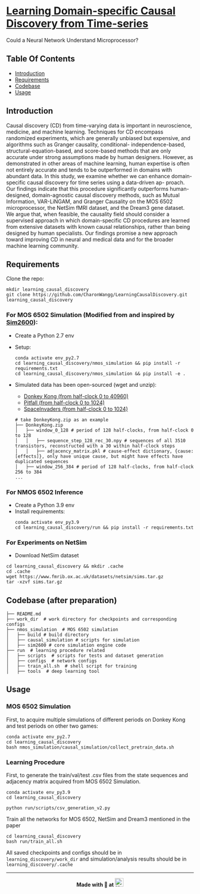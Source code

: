 # [Learning Domain-specific Causal Discovery from Time-series](https://openreview.net/pdf?id=JFaZ94tT8M)
Could a Neural Network Understand Microprocessor?

## Table Of Contents
-  [Introduction](#introduction)
-  [Requirements](#requirements)
-  [Codebase](#codebase)
-  [Usage](#usage)

## Introduction  
Causal discovery (CD) from time-varying data is important in neuroscience, medicine, 
and machine learning. Techniques for CD encompass randomized experiments, which are 
generally unbiased but expensive, and algorithms such as Granger causality, 
conditional- independence-based, structural-equation-based, and score-based methods 
that are only accurate under strong assumptions made by human designers. However, 
as demonstrated in other areas of machine learning, human expertise is often not 
entirely accurate and tends to be outperformed in domains with abundant data. In 
this study, we examine whether we can enhance domain-specific causal discovery for 
time series using a data-driven ap- proach. Our findings indicate that this procedure 
significantly outperforms human-designed, domain-agnostic causal discovery methods, 
such as Mutual Information, VAR-LiNGAM, and Granger Causality on the MOS 6502 
microprocessor, the NetSim fMRI dataset, and the Dream3 gene dataset. We argue that, 
when feasible, the causality field should consider a supervised approach in which 
domain-specific CD procedures are learned from extensive datasets with known causal 
relationships, rather than being designed by human specialists. Our findings promise 
a new approach toward improving CD in neural and medical data and for the broader 
machine learning community.
## Requirements
Clone the repo:
```
mkdir learning_causal_discovery
git clone https://github.com/CharonWangg/LearningCausalDiscovery.git learning_causal_discovery
```
### For MOS 6502 Simulation (Modified from and inspired by [Sim2600](https://github.com/ericmjonas/Sim2600)):  

* Create a Python 2.7 env
* Setup:
    ```
    conda activate env_py2.7
    cd learning_causal_discovery/nmos_simulation && pip install -r requirements.txt
    cd learning_causal_discovery/nmos_simulation && pip install -e .
    ```
  
* Simulated data has been open-sourced (wget and unzip):
  * [Donkey Kong (from half-clock 0 to 40960)](https://mos-6502.s3.us-east-2.amazonaws.com/compressed/DonkeyKong.zip)
  * [Pitfall (from half-clock 0 to 1024)](https://mos-6502.s3.us-east-2.amazonaws.com/compressed/Pitfall.zip)
  * [SpaceInvaders (from half-clock 0 to 1024)](https://mos-6502.s3.us-east-2.amazonaws.com/compressed/SpaceInvaders.zip)

  ```
  # take DonkeyKong.zip as an example
  ├── DonkeyKong.zip
  │   ├── window_0_128 # period of 128 half-clocks, from half-clock 0 to 128
  │   │   ├── sequence_step_128_rec_30.npy # sequences of all 3510 transistors, reconstructed with a 30 within half-clock steps
  │   │   ├── adjacency_matrix.pkl # cause-effect dictionary, {cause: [effects]}, only have unique cause, but might have effects have duplicated sequences
  │   ├── window_256_384 # period of 128 half-clocks, from half-clock 256 to 384
  ...
  ```

### For NMOS 6502 Inference
* Create a Python 3.9 env
* Install requirements:
    ```
    conda activate env_py3.9
    cd learning_causal_discovery/run && pip install -r requirements.txt
    ```
  
### For Experiments on NetSim
* Download NetSim dataset
```
cd learning_causal_discovery && mkdir .cache
cd .cache
wget https://www.fmrib.ox.ac.uk/datasets/netsim/sims.tar.gz
tar -xzvf sims.tar.gz
```

## Codebase (after preparation)
```
├── README.md
├── work_dir  # work directory for checkpoints and corresponding configs
├── nmos_simulation  # MOS 6502 simulation
│   ├── build # build directory
│   ├── causal_simulation # scripts for simulation
│   ├── sim2600 # core simulation engine code
├── run  # learning procedure related
│   ├── scripts  # scripts for tests and dataset generation
│   ├── configs  # network configs
│   ├── train_all.sh  # shell script for training
│   ├── tools  # deep learning tool
```
## Usage
### MOS 6502 Simulation
First, to acquire multiple simulations of different periods on Donkey Kong and test periods on other two games:
```
conda activate env_py2.7
cd learning_causal_discovery
bash nmos_simulation/causal_simulation/collect_pretrain_data.sh
```
### Learning Procedure
First, to generate the train/val/test .csv files from the state sequences and adjacency matrix acquired from
MOS 6502 Simulation.
```
conda activate env_py3.9
cd learning_causal_discovery
```
```
python run/scripts/csv_generation_v2.py 
```
Train all the networks for MOS 6502, NetSim and Dream3 mentioned in the paper
```
cd learning_causal_discovery
bash run/train_all.sh
```
All saved checkpoints and configs should be in `learning_discovery/work_dir` and simulation/analysis results 
should be in `learning_discovery/.cache`

---
<p align=center><b>Made with 💚 at <a href="https://kordinglab.com"><img alt="KordingLab" src="https://avatars.githubusercontent.com/u/7226053?s=200&v=4" height="23px" /></a></b></p>

